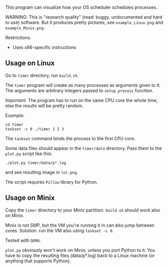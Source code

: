 This program can visualize how your OS scheduler schedules processes.

WARNING: This is "research quality" (read: buggy, undocumented and hard to use)
software. But it produces pretty pictures, see `example_Linux.png` and `example_Minix.png`.

Restrictions:

- Uses x86-specific instructions

## Usage on Linux

Go to `timer` directory, run `build.sh`.

The `timer` program will create as many processes as arguments given to it.
The arguments are arbitrary integers passed to `setup_process` function.

*Important*. The program has to run on the same CPU core the whole time, else
the results will be pretty random.

Example:

    cd timer
    taskset -c 0 ./timer 1 2 3

The `taskset` command binds the process to the first CPU core.

Some data files should appear in the `timer/data` directory. Pass them to the
`plot.py` script like this:

    ./plot.py timer/data/p*.log

and see resulting image in `lol.png`.

The script requires `Pillow` library for Python.

## Usage on Minix

Copy the `timer` directory to your Minix partition. `build.sh` should work also
on Minix.

Minix is not SMP, but the VM you're running it in can also jump between cores.
Solution: run the VM also using `taskset -c 0`.

Tested with `QEMU`.

`plot.py` obviously won't work on Minix, unless you port Python to it. You have
to copy the resulting files (data/p\*.log) back to a Linux machine (or anything
that supports Python).
